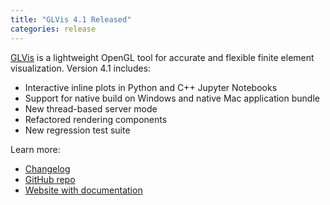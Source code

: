 ```yaml
---
title: "GLVis 4.1 Released"
categories: release
---
```


[GLVis](https://glvis.org/) is a lightweight OpenGL tool for accurate and flexible finite element visualization. Version 4.1 includes:

- Interactive inline plots in Python and C++ Jupyter Notebooks
- Support for native build on Windows and native Mac application bundle
- New thread-based server mode 
- Refactored rendering components
- New regression test suite

Learn more:

- [Changelog](https://github.com/GLVis/glvis/blob/v4.1/CHANGELOG)
- [GitHub repo](https://github.com/glvis/glvis)
- [Website with documentation](https://glvis.org)

